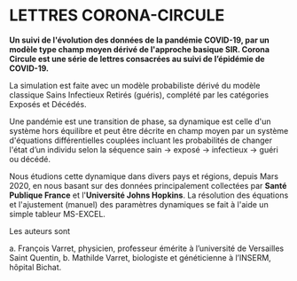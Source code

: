 # LETTRES CORONA-CIRCULE

**Un suivi de l'évolution des données de la pandémie COVID-19, par un modèle type champ moyen dérivé de l'approche basique SIR.
Corona Circule est une série de lettres consacrées au suivi de l’épidémie de COVID-19.**


La simulation est faite avec un modèle probabiliste dérivé du modèle classique Sains Infectieux Retirés (guéris), complété par les catégories Exposés et Décédés.

Une pandémie est une transition de phase, sa dynamique est celle d'un système hors équilibre et peut être décrite en champ moyen par un système d'équations différentielles couplées  incluant les probabilités de changer l'état d’un individu selon la séquence sain → exposé → infectieux → guéri ou décédé.

Nous étudions cette dynamique dans divers pays et régions, depuis Mars 2020, en nous basant sur des données principalement collectées par **Santé Publique France** et l'**Université Johns Hopkins**. La résolution des équations et l'ajustement (manuel) des paramètres dynamiques se fait à l'aide un simple tableur MS-EXCEL.


Les auteurs sont

a. François Varret, physicien, professeur émérite à l’université de Versailles Saint Quentin,
b. Mathilde Varret, biologiste et généticienne à l’INSERM, hôpital Bichat.
